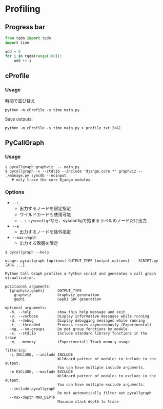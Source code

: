 # Profiling

## Progress bar
```python
from tqdm import tqdm
import time

add = 0
for i in tqdm(range(100)):
    add += i
```

## cProfile

### Usage
時間で並び替え
```terminal
python -m cProfile -s time main.py
```
Save outputs:
```terminal
python -m cProfile -s time main.py > profile.txt 2>&1
```

## PyCallGraph

### Usage
```terminal
$ pycallgraph graphviz  -- main.py
$ pycallgraph -v --stdlib --include "django.core.*" graphviz -- ./manage.py syncdb --noinput 
   # only trace the core Django modules
```

### Options
* `--i`
  * 出力するノードを限定指定
  * ワイルドカードも使用可能
  * `--i sysconfig*`なら、sysconfigで始まるラベルのノードだけ出力
* `--e`
  * 出力するノードを除外指定
* `--max-depth`
  * 出力する階層を限定


```terminal
$ pycallgraph --help

usage: pycallgraph [options] OUTPUT_TYPE [output_options] -- SCRIPT.py [ARG ...]

Python Call Graph profiles a Python script and generates a call graph
visualization.

positional arguments:
  {graphviz,gephi}      OUTPUT_TYPE
    graphviz            Graphviz generation
    gephi               Gephi GDF generation

optional arguments:
  -h, --help            show this help message and exit
  -v, --verbose         Display informative messages while running
  -d, --debug           Display debugging messages while running
  -t, --threaded        Process traces asyncronously (Experimental)
  -ng, --no-groups      Do not group functions by module
  -s, --stdlib          Include standard library functions in the trace
  -m, --memory          (Experimental) Track memory usage

filtering:
  -i INCLUDE, --include INCLUDE
                        Wildcard pattern of modules to include in the output.
                        You can have multiple include arguments.
  -e EXCLUDE, --exclude EXCLUDE
                        Wildcard pattern of modules to exclude in the output.
                        You can have multiple exclude arguments.
  --include-pycallgraph
                        Do not automatically filter out pycallgraph
  --max-depth MAX_DEPTH
                        Maximum stack depth to trace
 ```
